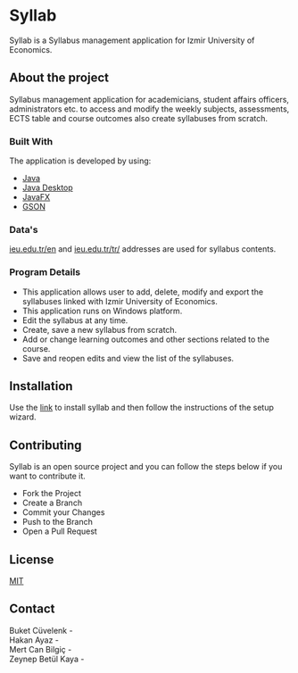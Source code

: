 # Syllab

Syllab is a Syllabus management application for Izmir University of Economics.

## About the project

Syllabus management application for academicians, student affairs officers, administrators etc. to access and modify the weekly subjects, assessments, ECTS table and course outcomes also create syllabuses from scratch.

### Built With

The application is developed by using:

+ [Java](https://www.java.com/tr/)
+ [Java Desktop](https://docs.oracle.com/javase/9/docs/api/java.desktop-summary.html)
+ [JavaFX](https://openjfx.io/)
+ [GSON](https://sites.google.com/site/gson/Home)

### Data's

[ieu.edu.tr/en](https://www.ieu.edu.tr/en) and [ieu.edu.tr/tr/](https://www.ieu.edu.tr/tr) addresses are used for syllabus contents.

### Program Details

+ This application allows user to add, delete, modify and export the
syllabuses linked with Izmir University of Economics.
+ This application runs on Windows platform.
+ Edit the syllabus at any time.
+ Create, save a new syllabus from scratch.
+ Add or change learning outcomes and other sections related to the course. 
+ Save and reopen edits and view the list of the syllabuses.

## Installation

Use the [link](https://openjfx.io/) to install syllab and then follow the instructions of the setup wizard.

## Contributing

Syllab is an open source project and you can follow the steps below if you want to contribute it.

+ Fork the Project
+ Create a Branch
+ Commit your Changes
+ Push to the Branch
+ Open a Pull Request

## License
[MIT](https://choosealicense.com/licenses/mit/)

## Contact

Buket Cüvelenk -  
Hakan Ayaz -  
Mert Can Bilgiç -  
Zeynep Betül Kaya - 
